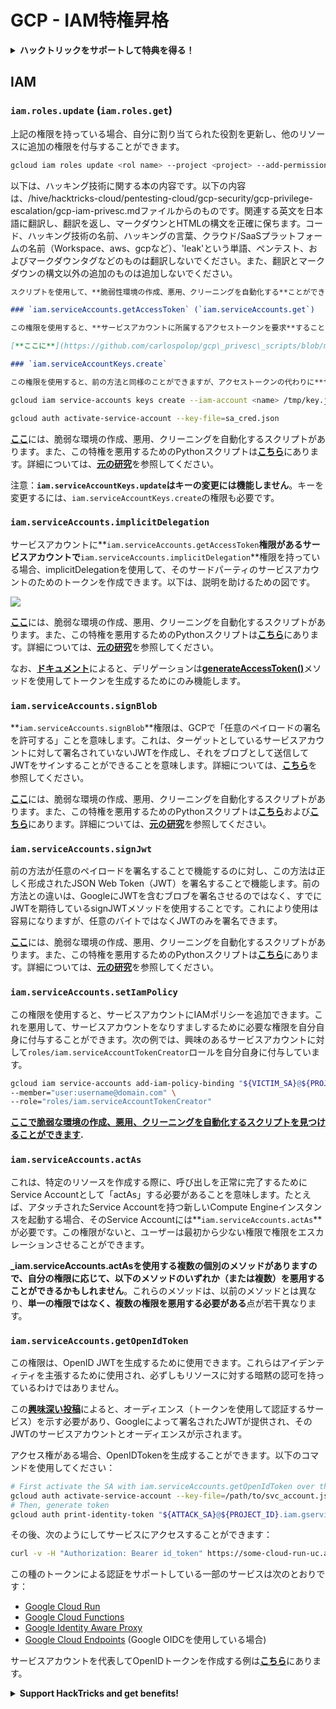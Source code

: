 # GCP - IAM特権昇格

<details>

<summary><strong>ハックトリックをサポートして特典を得る！</strong></summary>

* **HackTricksで会社を宣伝したい**場合や、**最新版のPEASSを入手したい**場合は、[**SUBSCRIPTION PLANS**](https://github.com/sponsors/carlospolop)をチェックしてください！
* [**公式PEASS＆HackTricksグッズ**](https://peass.creator-spring.com)を手に入れる
* [**The PEASS Family**](https://opensea.io/collection/the-peass-family)を見つけて、独占的な[**NFT**](https://opensea.io/collection/the-peass-family)のコレクションを発見する
* 💬 [**Discordグループ**](https://discord.gg/hRep4RUj7f)または[**Telegramグループ**](https://t.me/peass)に参加するか、**Twitter** 🐦 [**@carlospolopm**](https://twitter.com/carlospolopm)を**フォローする**。
* **ハッキングのトリックを共有するには、**[**HackTricks**](https://github.com/carlospolop/hacktricks)と[**HackTricks Cloud**](https://github.com/carlospolop/hacktricks-cloud)のGitHubリポジトリにPRを提出してください。

</details>

## IAM

### `iam.roles.update` (`iam.roles.get`)

上記の権限を持っている場合、自分に割り当てられた役割を更新し、他のリソースに追加の権限を付与することができます。
```bash
gcloud iam roles update <rol name> --project <project> --add-permissions <permission>
```
以下は、ハッキング技術に関する本の内容です。以下の内容は、/hive/hacktricks-cloud/pentesting-cloud/gcp-security/gcp-privilege-escalation/gcp-iam-privesc.mdファイルからのものです。関連する英文を日本語に翻訳し、翻訳を返し、マークダウンとHTMLの構文を正確に保ちます。コード、ハッキング技術の名前、ハッキングの言葉、クラウド/SaaSプラットフォームの名前（Workspace、aws、gcpなど）、'leak'という単語、ペンテスト、およびマークダウンタグなどのものは翻訳しないでください。また、翻訳とマークダウンの構文以外の追加のものは追加しないでください。

```markdown
スクリプトを使用して、**脆弱性環境の作成、悪用、クリーニングを自動化する**ことができます。[ここに](https://github.com/RhinoSecurityLabs/GCP-IAM-Privilege-Escalation/blob/master/ExploitScripts/iam.roles.update.py)特権を悪用するためのPythonスクリプトがあります。詳細については、[**元の研究**](https://rhinosecuritylabs.com/gcp/privilege-escalation-google-cloud-platform-part-1/)を参照してください。

### `iam.serviceAccounts.getAccessToken` (`iam.serviceAccounts.get`)

この権限を使用すると、**サービスアカウントに所属するアクセストークンを要求**することができます。そのため、自分自身よりも特権のあるサービスアカウントのアクセストークンを要求することが可能です。

[**ここに**](https://github.com/carlospolop/gcp\_privesc\_scripts/blob/main/tests/4-iam.serviceAccounts.getAccessToken.sh)脆弱性環境の作成、悪用、クリーニングを自動化するスクリプトがあります。また、この特権を悪用するためのPythonスクリプトは[**ここに**](https://github.com/RhinoSecurityLabs/GCP-IAM-Privilege-Escalation/blob/master/ExploitScripts/iam.serviceAccounts.getAccessToken.py)あります。詳細については、[**元の研究**](https://rhinosecuritylabs.com/gcp/privilege-escalation-google-cloud-platform-part-1/)を参照してください。

### `iam.serviceAccountKeys.create`

この権限を使用すると、前の方法と同様のことができますが、アクセストークンの代わりに**サービスアカウントのユーザー管理キーを作成**します。これにより、そのサービスアカウントとしてGCPにアクセスすることができます。
```
```bash
gcloud iam service-accounts keys create --iam-account <name> /tmp/key.json

gcloud auth activate-service-account --key-file=sa_cred.json
```
[**ここ**](https://github.com/carlospolop/gcp\_privesc\_scripts/blob/main/tests/3-iam.serviceAccountKeys.create.sh)には、脆弱な環境の作成、悪用、クリーニングを自動化するスクリプトがあります。また、この特権を悪用するためのPythonスクリプトは[**こちら**](https://github.com/RhinoSecurityLabs/GCP-IAM-Privilege-Escalation/blob/master/ExploitScripts/iam.serviceAccountKeys.create.py)にあります。詳細については、[**元の研究**](https://rhinosecuritylabs.com/gcp/privilege-escalation-google-cloud-platform-part-1/)を参照してください。

注意：**`iam.serviceAccountKeys.update`はキーの変更には機能しません**。キーを変更するには、`iam.serviceAccountKeys.create`の権限も必要です。

### `iam.serviceAccounts.implicitDelegation`

サービスアカウントに**`iam.serviceAccounts.getAccessToken`**権限があるサービスアカウントで**`iam.serviceAccounts.implicitDelegation`**権限を持っている場合、implicitDelegationを使用して、そのサードパーティのサービスアカウントのためのトークンを作成できます。以下は、説明を助けるための図です。

![](https://rhinosecuritylabs.com/wp-content/uploads/2020/04/image2-500x493.png)

[**ここ**](https://github.com/carlospolop/gcp\_privesc\_scripts/blob/main/tests/5-iam.serviceAccounts.implicitDelegation.sh)には、脆弱な環境の作成、悪用、クリーニングを自動化するスクリプトがあります。また、この特権を悪用するためのPythonスクリプトは[**こちら**](https://github.com/RhinoSecurityLabs/GCP-IAM-Privilege-Escalation/blob/master/ExploitScripts/iam.serviceAccounts.implicitDelegation.py)にあります。詳細については、[**元の研究**](https://rhinosecuritylabs.com/gcp/privilege-escalation-google-cloud-platform-part-1/)を参照してください。

なお、[**ドキュメント**](https://cloud.google.com/iam/docs/understanding-service-accounts)によると、デリゲーションは[**generateAccessToken()**](https://cloud.google.com/iam/credentials/reference/rest/v1/projects.serviceAccounts/generateAccessToken)メソッドを使用してトークンを生成するためにのみ機能します。

### `iam.serviceAccounts.signBlob`

**`iam.serviceAccounts.signBlob`**権限は、GCPで「任意のペイロードの署名を許可する」ことを意味します。これは、ターゲットとしているサービスアカウントに対して署名されていないJWTを作成し、それをブロブとして送信してJWTをサインすることができることを意味します。詳細については、[**こちら**](https://medium.com/google-cloud/using-serviceaccountactor-iam-role-for-account-impersonation-on-google-cloud-platform-a9e7118480ed)を参照してください。

[**ここ**](https://github.com/carlospolop/gcp\_privesc\_scripts/blob/main/tests/6-iam.serviceAccounts.signBlob.sh)には、脆弱な環境の作成、悪用、クリーニングを自動化するスクリプトがあります。また、この特権を悪用するためのPythonスクリプトは[**こちら**](https://github.com/RhinoSecurityLabs/GCP-IAM-Privilege-Escalation/blob/master/ExploitScripts/iam.serviceAccounts.signBlob-accessToken.py)および[**こちら**](https://github.com/RhinoSecurityLabs/GCP-IAM-Privilege-Escalation/blob/master/ExploitScripts/iam.serviceAccounts.signBlob-gcsSignedUrl.py)にあります。詳細については、[**元の研究**](https://rhinosecuritylabs.com/gcp/privilege-escalation-google-cloud-platform-part-1/)を参照してください。

### `iam.serviceAccounts.signJwt`

前の方法が任意のペイロードを署名することで機能するのに対し、この方法は正しく形成されたJSON Web Token（JWT）を署名することで機能します。前の方法との違いは、GoogleにJWTを含むブロブを署名させるのではなく、すでにJWTを期待しているsignJWTメソッドを使用することです。これにより使用は容易になりますが、任意のバイトではなくJWTのみを署名できます。

[**ここ**](https://github.com/carlospolop/gcp\_privesc\_scripts/blob/main/tests/7-iam.serviceAccounts.signJWT.sh)には、脆弱な環境の作成、悪用、クリーニングを自動化するスクリプトがあります。また、この特権を悪用するためのPythonスクリプトは[**こちら**](https://github.com/RhinoSecurityLabs/GCP-IAM-Privilege-Escalation/blob/master/ExploitScripts/iam.serviceAccounts.signJWT.py)にあります。詳細については、[**元の研究**](https://rhinosecuritylabs.com/gcp/privilege-escalation-google-cloud-platform-part-1/)を参照してください。

### `iam.serviceAccounts.setIamPolicy` <a href="#iam.serviceaccounts.setiampolicy" id="iam.serviceaccounts.setiampolicy"></a>

この権限を使用すると、サービスアカウントにIAMポリシーを追加できます。これを悪用して、サービスアカウントをなりすましするために必要な権限を自分自身に付与することができます。次の例では、興味のあるサービスアカウントに対して`roles/iam.serviceAccountTokenCreator`ロールを自分自身に付与しています。
```bash
gcloud iam service-accounts add-iam-policy-binding "${VICTIM_SA}@${PROJECT_ID}.iam.gserviceaccount.com" \
--member="user:username@domain.com" \
--role="roles/iam.serviceAccountTokenCreator"
```
[**ここで脆弱な環境の作成、悪用、クリーニングを自動化するスクリプトを見つけることができます**](https://github.com/carlospolop/gcp\_privesc\_scripts/blob/main/tests/d-iam.serviceAccounts.setIamPolicy.sh)**.**

### `iam.serviceAccounts.actAs`

これは、特定のリソースを作成する際に、呼び出しを正常に完了するためにService Accountとして「actAs」する必要があることを意味します。たとえば、アタッチされたService Accountを持つ新しいCompute Engineインスタンスを起動する場合、そのService Accountには**`iam.serviceAccounts.actAs`**が必要です。この権限がないと、ユーザーは最初から少ない権限で権限をエスカレーションさせることができます。

**\_iam.serviceAccounts.actAsを使用する複数の個別のメソッドがありますので、自分の権限に応じて、以下のメソッドのいずれか（または複数）を悪用することができるかもしれません**。これらのメソッドは、以前のメソッドとは異なり、**単一の権限ではなく、複数の権限を悪用する必要がある**点が若干異なります。

### `iam.serviceAccounts.getOpenIdToken`

この権限は、OpenID JWTを生成するために使用できます。これらはアイデンティティを主張するために使用され、必ずしもリソースに対する暗黙の認可を持っているわけではありません。

この[**興味深い投稿**](https://medium.com/google-cloud/authenticating-using-google-openid-connect-tokens-e7675051213b)によると、オーディエンス（トークンを使用して認証するサービス）を示す必要があり、Googleによって署名されたJWTが提供され、そのJWTのサービスアカウントとオーディエンスが示されます。

アクセス権がある場合、OpenIDTokenを生成することができます。以下のコマンドを使用してください：
```bash
# First activate the SA with iam.serviceAccounts.getOpenIdToken over the other SA
gcloud auth activate-service-account --key-file=/path/to/svc_account.json
# Then, generate token
gcloud auth print-identity-token "${ATTACK_SA}@${PROJECT_ID}.iam.gserviceaccount.com" --audiences=https://example.com
```
その後、次のようにしてサービスにアクセスすることができます：
```bash
curl -v -H "Authorization: Bearer id_token" https://some-cloud-run-uc.a.run.app
```
この種のトークンによる認証をサポートしている一部のサービスは次のとおりです：

* [Google Cloud Run](https://cloud.google.com/run/)
* [Google Cloud Functions](https://cloud.google.com/functions/docs/)
* [Google Identity Aware Proxy](https://cloud.google.com/iap/docs/authentication-howto)
* [Google Cloud Endpoints](https://cloud.google.com/endpoints/docs/openapi/authenticating-users-google-id) (Google OIDCを使用している場合)

サービスアカウントを代表してOpenIDトークンを作成する例は[**こちら**](https://github.com/carlospolop-forks/GCP-IAM-Privilege-Escalation/blob/master/ExploitScripts/iam.serviceAccounts.getOpenIdToken.py)にあります。

<details>

<summary><strong>Support HackTricks and get benefits!</strong></summary>

* **HackTricksの広告を掲載したい**場合や、**PEASSの最新バージョンにアクセスしたい**場合は、[**SUBSCRIPTION PLANS**](https://github.com/sponsors/carlospolop)をご確認ください！
* [**公式PEASS＆HackTricksグッズ**](https://peass.creator-spring.com)を手に入れましょう
* [**The PEASS Family**](https://opensea.io/collection/the-peass-family)を見つけて、独占的な[**NFT**](https://opensea.io/collection/the-peass-family)を手に入れましょう
* 💬 [**Discordグループ**](https://discord.gg/hRep4RUj7f)または[**Telegramグループ**](https://t.me/peass)に**参加**するか、**Twitter** 🐦 [**@carlospolopm**](https://twitter.com/carlospolopm)を**フォロー**してください。
* **ハッキングのトリックを共有するには、**[**HackTricks**](https://github.com/carlospolop/hacktricks)と[**HackTricks Cloud**](https://github.com/carlospolop/hacktricks-cloud)のGitHubリポジトリにPRを提出してください。

</details>
